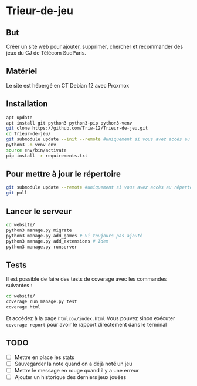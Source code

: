 # Trieur-de-jeu

## But

Créer un site web pour ajouter, supprimer, chercher et recommander des jeux du CJ de Télécom SudParis.

## Matériel

Le site est hébergé en CT Debian 12 avec Proxmox

## Installation

```sh
apt update
apt install git python3 python3-pip python3-venv
git clone https://github.com/Triw-12/Trieur-de-jeu.git
cd Trieur-de-jeu/
git submodule update --init --remote #uniquement si vous avez accès au répertoire images
python3 -m venv env
source env/bin/activate
pip install -r requirements.txt
```

## Pour mettre à jour le répertoire

```sh
git submodule update --remote #uniquement si vous avez accès au répertoire images
git pull
```

## Lancer le serveur

```sh
cd website/
python3 manage.py migrate
python3 manage.py add_games # Si toujours pas ajouté
python3 manage.py add_extensions # Idem
python3 manage.py runserver
```

## Tests

Il est possible de faire des tests de coverage avec les commandes suivantes :

```sh
cd website/
coverage run manage.py test
coverage html
```

Et accédez à la page `htmlcov/index.html`
Vous pouvez sinon exécuter `coverage report` pour avoir le rapport directement dans le terminal

## TODO

- [ ] Mettre en place les stats
- [ ] Sauvegarder la note quand on a déjà noté un jeu
- [ ] Mettre le message en rouge quand il y a une erreur
- [ ] Ajouter un historique des derniers jeux jouées
